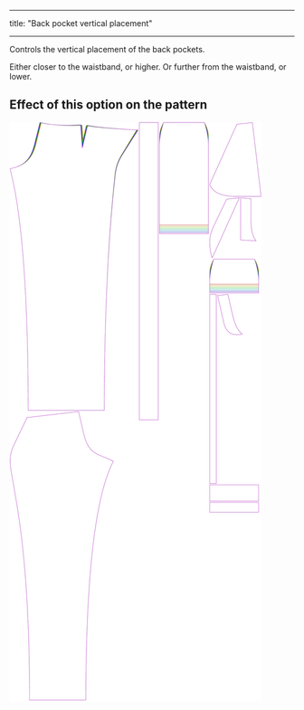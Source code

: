 ***

title: "Back pocket vertical placement"

***

Controls the vertical placement of the back pockets.

Either closer to the waistband, or higher. Or further from the waistband, or lower.

## Effect of this option on the pattern

![This image shows the effect of this option by superimposing several variants that have a different value for this option](charlie_backpocketverticalplacement_sample.svg "Effect of this option on the pattern")
